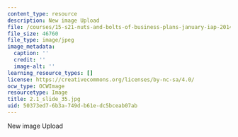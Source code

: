```yaml
---
content_type: resource
description: New image Upload
file: /courses/15-s21-nuts-and-bolts-of-business-plans-january-iap-2014/50373ed76b3a749db61edc5bceab07ab_2.1_slide_35.jpg
file_size: 46760
file_type: image/jpeg
image_metadata:
  caption: ''
  credit: ''
  image-alt: ''
learning_resource_types: []
license: https://creativecommons.org/licenses/by-nc-sa/4.0/
ocw_type: OCWImage
resourcetype: Image
title: 2.1_slide_35.jpg
uid: 50373ed7-6b3a-749d-b61e-dc5bceab07ab
---
```

New image Upload